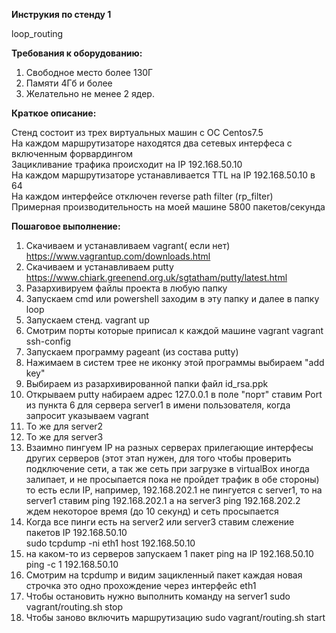 **Инструкия по стенду 1**

loop\_routing

**Требования к оборудованию:**

1. Свободное место более 130Г
2. Памяти 4Гб и более
4. Желательно не менее 2 ядер.

**Краткое описание:**

Стенд состоит из трех виртуальных машин с ОС Centos7.5  
На каждом маршрутизаторе находятся два сетевых интерфеса с включенным форвардингом   
Зацикливание трафика происходит на IP 192.168.50.10  
На каждом маршрутизаторе устанавливается TTL на IP 192.168.50.10 в 64  
На каждом интерфейсе отключен reverse path filter (rp\_filter)  
Примерная производительность на моей машине  5800 пакетов/секунда


**Пошаговое выполнение:**

1. Скачиваем и устанавливаем vagrant( если нет) https://www.vagrantup.com/downloads.html
2. Скачиваем и устанавливаем putty https://www.chiark.greenend.org.uk/sgtatham/putty/latest.html
3. Разархивируем файлы проекта в любую папку
4. Запускаем cmd или powershell заходим в эту папку и далее в папку loop
5. Запускаем стенд. 
	vagrant up
6. Смотрим порты которые приписал к каждой машине vagrant
	vagrant ssh-config
7. Запускаем программу pageant (из состава putty)
8. Нажимаем в систем трее не иконку этой программы выбираем "add key"
9. Выбираем из разархивированной папки файл id_rsa.ppk
10. Открываем putty набираем адрес 127.0.0.1 в поле "порт" ставим Port из пункта 6 для сервера server1
	в имени пользователя, когда запросит указываем vagrant
11. То же для server2
12. То же для server3
13. Взаимно пингуем IP на разных серверах прилегающие интерфесы других серверов (этот этап нужен, для того чтобы проверить подключение сети, а так же сеть при загрузке в virtualBox иногда залипает, и не просыпается пока не пройдет трафик в обе стороны) то есть если IP, например, 192.168.202.1 не пингуется с server1, то на server1 ставим ping 192.168.202.1
	а на server3 ping 192.168.202.2	ждем некоторое время (до 10 секунд) и сеть просыпается
14. Когда все пинги есть на server2 или server3 ставим слежение пакетов IP 192.168.50.10  
	sudo tcpdump -ni eth1 host 192.168.50.10
15. на каком-то из серверов запускаем 1 пакет ping на IP 192.168.50.10  
	ping -c 1 192.168.50.10
16. Смотрим на tcpdump и видим зацикленный пакет
	каждая новая строчка это одно прохождение через интерфейс eth1
17. Чтобы остановить нужно выполнить команду на server1
	sudo vagrant/routing.sh stop
18. Чтобы заново включить маршрутизацию 
	sudo vagrant/routing.sh start
